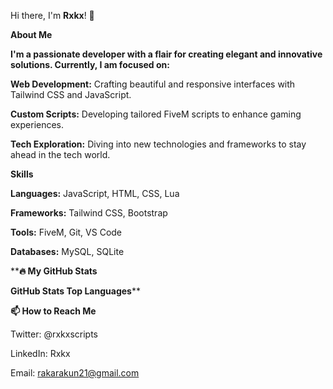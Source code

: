 Hi there, I'm **Rxkx**! 👋

**About Me**

**I'm a passionate developer with a flair for creating elegant and innovative solutions. Currently, I am focused on:**

**Web Development:** Crafting beautiful and responsive interfaces with Tailwind CSS and JavaScript.

**Custom Scripts:** Developing tailored FiveM scripts to enhance gaming experiences.

**Tech Exploration:** Diving into new technologies and frameworks to stay ahead in the tech world.

**Skills**

**Languages:** JavaScript, HTML, CSS, Lua

**Frameworks:** Tailwind CSS, Bootstrap

**Tools:** FiveM, Git, VS Code

**Databases:** MySQL, SQLite

****🔥 My GitHub Stats**

**GitHub Stats Top Languages****

**📫 How to Reach Me**

Twitter: @rxkxscripts

LinkedIn: Rxkx

Email: rakarakun21@gmail.com
